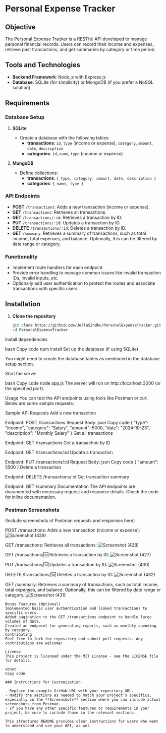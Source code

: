 # Personal Expense Tracker

## Objective

The Personal Expense Tracker is a RESTful API developed to manage personal financial records. Users can record their income and expenses, retrieve past transactions, and get summaries by category or time period.

## Tools and Technologies

- **Backend Framework**: Node.js with Express.js
- **Database**: SQLite (for simplicity) or MongoDB (if you prefer a NoSQL solution)

## Requirements

### Database Setup

1. **SQLite**
    - Create a database with the following tables:
      - **transactions**: `id`, `type` (income or expense), `category`, `amount`, `date`, `description`
      - **categories**: `id`, `name`, `type` (income or expense)

2. **MongoDB**
    - Define collections:
      - **transactions**: `{ type, category, amount, date, description }`
      - **categories**: `{ name, type }`

### API Endpoints

- **POST** `/transactions`: Adds a new transaction (income or expense).
- **GET** `/transactions`: Retrieves all transactions.
- **GET** `/transactions/:id`: Retrieves a transaction by ID.
- **PUT** `/transactions/:id`: Updates a transaction by ID.
- **DELETE** `/transactions/:id`: Deletes a transaction by ID.
- **GET** `/summary`: Retrieves a summary of transactions, such as total income, total expenses, and balance. Optionally, this can be filtered by date range or category.

### Functionality

- Implement route handlers for each endpoint.
- Provide error handling to manage common issues like invalid transaction IDs, invalid inputs, etc.
- Optionally add user authentication to protect the routes and associate transactions with specific users.

## Installation

1. **Clone the repository**

   ```bash
   git clone https://github.com/JellaSindhu/PersonalExpenseTracker.git
   cd PersonalExpenseTracker
Install dependencies

bash
Copy code
npm install
Set up the database (if using SQLite)

You might need to create the database tables as mentioned in the database setup section.

Start the server

bash
Copy code
node app.js
The server will run on http://localhost:3000 (or the specified port).

Usage
You can test the API endpoints using tools like Postman or curl. Below are some sample requests:

Sample API Requests
Add a new transaction

Endpoint: POST /transactions
Request Body:
json
Copy code
{
  "type": "income",
  "category": "Salary",
  "amount": 5000,
  "date": "2024-10-23",
  "description": "Monthly Salary"
}
Get all transactions

Endpoint: GET /transactions
Get a transaction by ID

Endpoint: GET /transactions/:id
Update a transaction

Endpoint: PUT /transactions/:id
Request Body:
json
Copy code
{
  "amount": 5500
}
Delete a transaction

Endpoint: DELETE /transactions/:id
Get transaction summary

Endpoint: GET /summary
Documentation
The API endpoints are documented with necessary request and response details. Check the code for inline documentation.

### Postman Screenshots
(Include screenshots of Postman requests and responses here)

POST /transactions: Adds a new transaction (income or expense):
![Screenshot (429)](https://github.com/user-attachments/assets/fdf9060c-3dbe-4c1d-a1ea-e13b3113279c)



GET /transactions: Retrieves all transactions:
![Screenshot (428)](https://github.com/user-attachments/assets/068af1ee-e855-4934-bf2a-76cdeaff38d6)



GET /transactions/:id: Retrieves a transaction by ID:
![Screenshot (427)](https://github.com/user-attachments/assets/f261774b-eb00-48a1-b128-3d3d9112b65b)


PUT /transactions/:id: Updates a transaction by ID:
![Screenshot (430)](https://github.com/user-attachments/assets/ea471e4d-1132-45f4-9894-d7466ebdaf46)


DELETE /transactions/:id: Deletes a transaction by ID:
![Screenshot (432)](https://github.com/user-attachments/assets/e9fcc10e-40e3-42df-9d48-629e7592c844)


GET /summary: Retrieves a summary of transactions, such as total income, total expenses, and balance. Optionally, this can be filtered by date range or category.
![Screenshot (431)](https://github.com/user-attachments/assets/5c052c69-44d4-4761-9b0f-52d0b9bc6784)


```
Bonus Features (Optional)
Implemented basic user authentication and linked transactions to specific users.
Added pagination to the GET /transactions endpoint to handle large volumes of data.
Created an endpoint for generating reports, such as monthly spending by category.
Contributing
Feel free to fork the repository and submit pull requests. Any contributions are welcome!

License
This project is licensed under the MIT License - see the LICENSE file for details.

vbnet
Copy code

### Instructions for Customization

- Replace the example GitHub URL with your repository URL.
- Modify the sections as needed to match your project’s specifics, especially in the **Screenshots** section where you can include actual screenshots from Postman.
- If you have any other specific features or requirements in your project, be sure to include those in the relevant sections. 

This structured README provides clear instructions for users who want to understand and use your API, as wel
